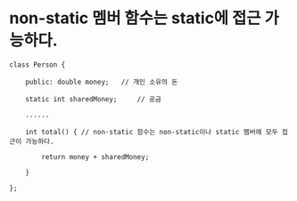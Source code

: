 # non-static 멤버 함수는 static에 접근 가능하다.

    class Person {

        public: double money;   // 개인 소유의 돈

        static int sharedMoney;     // 공금

        ......

        int total() { // non-static 함수는 non-static이나 static 멤버에 모두 접근이 가능하다.

            return money + sharedMoney;

        }

    };